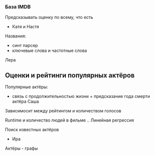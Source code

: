 ### База IMDB

Предсказывать оценку по всему, что есть
- Катя и Настя

Названия:
- синт парсер
- ключевые слова и частотные слова

Лера

Оценки и рейтинги популярных актёров
-

Популярные актёры:
- связь с продолжительностью жизни + предсказание года смерти актёра 
Саша

Зависимосит между рейтингом и количеством голосов

Runtime и количество людей в фильме
..
Линейная регрессия

Поиск известных актёров
- Ира

Актёры - графы
